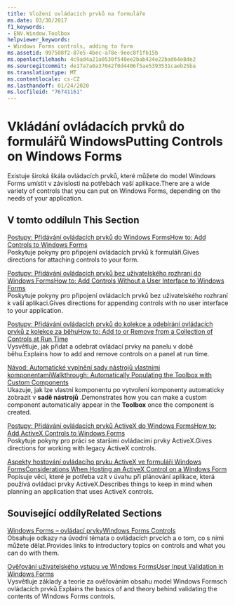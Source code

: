 ```yaml
---
title: Vložení ovládacích prvků na formuláře
ms.date: 03/30/2017
f1_keywords:
- ENV.Window.Toolbox
helpviewer_keywords:
- Windows Forms controls, adding to form
ms.assetid: 997508f2-87e5-4bec-a78e-9eec8f1fb15b
ms.openlocfilehash: 4c9ad4a21a0530f540ee2bab424e22bad64e8de2
ms.sourcegitcommit: de17a7a0a37042f0d4406f5ae5393531caeb25ba
ms.translationtype: MT
ms.contentlocale: cs-CZ
ms.lasthandoff: 01/24/2020
ms.locfileid: "76741161"
---
```

# <a name="putting-controls-on-windows-forms"></a><span data-ttu-id="ce235-102">Vkládání ovládacích prvků do formulářů Windows</span><span class="sxs-lookup"><span data-stu-id="ce235-102">Putting Controls on Windows Forms</span></span>
<span data-ttu-id="ce235-103">Existuje široká škála ovládacích prvků, které můžete do model Windows Forms umístit v závislosti na potřebách vaší aplikace.</span><span class="sxs-lookup"><span data-stu-id="ce235-103">There are a wide variety of controls that you can put on Windows Forms, depending on the needs of your application.</span></span>  
  
## <a name="in-this-section"></a><span data-ttu-id="ce235-104">V tomto oddílu</span><span class="sxs-lookup"><span data-stu-id="ce235-104">In This Section</span></span>  
 [<span data-ttu-id="ce235-105">Postupy: Přidávání ovládacích prvků do Windows Forms</span><span class="sxs-lookup"><span data-stu-id="ce235-105">How to: Add Controls to Windows Forms</span></span>](how-to-add-controls-to-windows-forms.md)  
 <span data-ttu-id="ce235-106">Poskytuje pokyny pro připojení ovládacích prvků k formuláři.</span><span class="sxs-lookup"><span data-stu-id="ce235-106">Gives directions for attaching controls to your form.</span></span>  
  
 [<span data-ttu-id="ce235-107">Postupy: Přidávání ovládacích prvků bez uživatelského rozhraní do Windows Forms</span><span class="sxs-lookup"><span data-stu-id="ce235-107">How to: Add Controls Without a User Interface to Windows Forms</span></span>](how-to-add-controls-without-a-user-interface-to-windows-forms.md)  
 <span data-ttu-id="ce235-108">Poskytuje pokyny pro připojení ovládacích prvků bez uživatelského rozhraní k vaší aplikaci.</span><span class="sxs-lookup"><span data-stu-id="ce235-108">Gives directions for appending controls with no user interface to your application.</span></span>  
  
 [<span data-ttu-id="ce235-109">Postupy: Přidávání ovládacích prvků do kolekce a odebírání ovládacích prvků z kolekce za běhu</span><span class="sxs-lookup"><span data-stu-id="ce235-109">How to: Add to or Remove from a Collection of Controls at Run Time</span></span>](how-to-add-to-or-remove-from-a-collection-of-controls-at-run-time.md)  
 <span data-ttu-id="ce235-110">Vysvětluje, jak přidat a odebrat ovládací prvky na panelu v době běhu.</span><span class="sxs-lookup"><span data-stu-id="ce235-110">Explains how to add and remove controls on a panel at run time.</span></span>  
  
 [<span data-ttu-id="ce235-111">Návod: Automatické vyplnění sady nástrojů vlastními komponentami</span><span class="sxs-lookup"><span data-stu-id="ce235-111">Walkthrough: Automatically Populating the Toolbox with Custom Components</span></span>](walkthrough-automatically-populating-the-toolbox-with-custom-components.md)  
 <span data-ttu-id="ce235-112">Ukazuje, jak lze vlastní komponentu po vytvoření komponenty automaticky zobrazit v **sadě nástrojů** .</span><span class="sxs-lookup"><span data-stu-id="ce235-112">Demonstrates how you can make a custom component automatically appear in the **Toolbox** once the component is created.</span></span>  
  
 [<span data-ttu-id="ce235-113">Postupy: Přidávání ovládacích prvků ActiveX do Windows Forms</span><span class="sxs-lookup"><span data-stu-id="ce235-113">How to: Add ActiveX Controls to Windows Forms</span></span>](how-to-add-activex-controls-to-windows-forms.md)  
 <span data-ttu-id="ce235-114">Poskytuje pokyny pro práci se staršími ovládacími prvky ActiveX.</span><span class="sxs-lookup"><span data-stu-id="ce235-114">Gives directions for working with legacy ActiveX controls.</span></span>  
  
 [<span data-ttu-id="ce235-115">Aspekty hostování ovládacího prvku ActiveX ve formuláři Windows Forms</span><span class="sxs-lookup"><span data-stu-id="ce235-115">Considerations When Hosting an ActiveX Control on a Windows Form</span></span>](considerations-when-hosting-an-activex-control-on-a-windows-form.md)  
 <span data-ttu-id="ce235-116">Popisuje věci, které je potřeba vzít v úvahu při plánování aplikace, která používá ovládací prvky ActiveX.</span><span class="sxs-lookup"><span data-stu-id="ce235-116">Describes things to keep in mind when planning an application that uses ActiveX controls.</span></span>  
  
## <a name="related-sections"></a><span data-ttu-id="ce235-117">Související oddíly</span><span class="sxs-lookup"><span data-stu-id="ce235-117">Related Sections</span></span>  
 [<span data-ttu-id="ce235-118">Windows Forms – ovládací prvky</span><span class="sxs-lookup"><span data-stu-id="ce235-118">Windows Forms Controls</span></span>](index.md)  
 <span data-ttu-id="ce235-119">Obsahuje odkazy na úvodní témata o ovládacích prvcích a o tom, co s nimi můžete dělat.</span><span class="sxs-lookup"><span data-stu-id="ce235-119">Provides links to introductory topics on controls and what you can do with them.</span></span>  
  
 [<span data-ttu-id="ce235-120">Ověřování uživatelského vstupu ve Windows Forms</span><span class="sxs-lookup"><span data-stu-id="ce235-120">User Input Validation in Windows Forms</span></span>](../user-input-validation-in-windows-forms.md)  
 <span data-ttu-id="ce235-121">Vysvětluje základy a teorie za ověřováním obsahu model Windows Formsch ovládacích prvků.</span><span class="sxs-lookup"><span data-stu-id="ce235-121">Explains the basics of and theory behind validating the contents of Windows Forms controls.</span></span>
